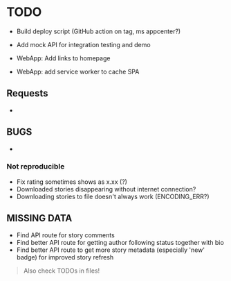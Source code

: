 # TODO

- Build deploy script (GitHub action on tag, ms appcenter?)
- Add mock API for integration testing and demo

- WebApp: Add links to homepage
- WebApp: add service worker to cache SPA

## Requests

- 

## BUGS

- 

### Not reproducible

- Fix rating sometimes shows as x.xx (?)
- Downloaded stories disappearing without internet connection?
- Downloading stories to file doesn't always work (ENCODING_ERR?)

## MISSING DATA

- Find API route for story comments
- Find better API route for getting author following status together with bio
- Find better API route to get more story metadata (especially 'new' badge) for improved story refresh

> Also check TODOs in files!
